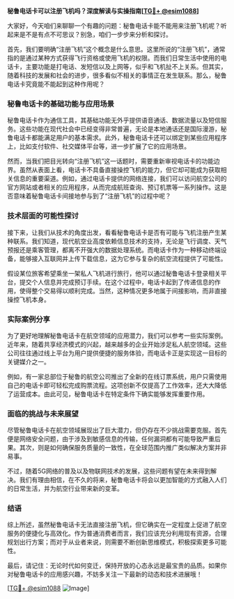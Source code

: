 **秘鲁电话卡可以注册飞机吗？深度解读与实操指南[[TG💪+ @esim1088](https://t.me/s/esim1088)]**

大家好，今天咱们来聊聊一个有趣的问题：秘鲁电话卡能不能用来注册飞机呢？听起来是不是有点不可思议？别急，咱们一步步来分析和探讨。

首先，我们要明确“注册飞机”这个概念是什么意思。这里所说的“注册飞机”，通常指的是通过某种方式获得飞行资格或使用飞机的权限。而我们日常生活中使用的电话卡，主要功能是打电话、发短信以及上网等，似乎和飞机扯不上关系。但其实，随着科技的发展和社会的进步，很多看似不相关的事情正在发生联系。那么，秘鲁电话卡究竟能不能起到这种作用呢？

### 秘鲁电话卡的基础功能与应用场景

秘鲁电话卡作为通信工具，其基础功能无外乎提供语音通话、数据流量以及短信服务。这些功能在现代社会中已经变得非常普遍，无论是本地通话还是国际漫游，秘鲁电话卡都能满足用户的基本需求。此外，秘鲁电话卡还可以绑定到某些应用程序上，比如支付软件、社交媒体平台等，进一步扩展了它的应用场景。

然而，当我们把目光转向“注册飞机”这一话题时，需要重新审视电话卡的功能边界。虽然从表面上看，电话卡不具备直接操控飞机的能力，但它却可能成为获取相关信息的重要渠道。例如，通过电话卡提供的网络连接，我们可以访问航空公司的官方网站或者相关的应用程序，从而完成航班查询、预订机票等一系列操作。这是否意味着秘鲁电话卡间接地参与到了“注册飞机”的过程中呢？

### 技术层面的可能性探讨

接下来，让我们从技术的角度出发，看看秘鲁电话卡是否有可能与飞机注册产生某种联系。我们知道，现代航空业高度依赖信息技术的支持，无论是飞行调度、天气预报还是乘客管理，都离不开强大的数据处理系统。而电话卡作为一种移动终端设备，能够接入互联网并上传下载信息，这为它参与复杂的航空流程提供了可能性。

假设某位旅客希望乘坐一架私人飞机进行旅行，他可以通过秘鲁电话卡登录相关平台，提交个人信息并完成预订手续。在这个过程中，电话卡起到了传递信息的作用，使得整个交易得以顺利完成。当然，这种情况更多地属于间接影响，而非直接操控飞机本身。

### 实际案例分享

为了更好地理解秘鲁电话卡在航空领域的应用潜力，我们可以参考一些实际案例。近年来，随着共享经济模式的兴起，越来越多的企业开始涉足私人航空领域。这些公司往往通过线上平台为用户提供便捷的服务体验，而电话卡正是实现这一目标的关键媒介之一。

例如，有一家总部位于秘鲁的航空公司推出了全新的在线订票系统，用户只需使用自己的电话卡即可轻松完成购票流程。这项创新不仅提高了工作效率，还大大降低了运营成本。由此可见，秘鲁电话卡在特定条件下确实能够发挥重要作用。

### 面临的挑战与未来展望

尽管秘鲁电话卡在航空领域展现出了巨大潜力，但仍存在不少挑战需要克服。首先便是网络安全问题，由于涉及到敏感信息的传输，任何漏洞都有可能导致严重后果。其次，则是如何确保服务质量的一致性，在全球范围内推广类似解决方案并非易事。

不过，随着5G网络的普及以及物联网技术的发展，这些问题有望在未来得到解决。我们有理由相信，在不久的将来，秘鲁电话卡将会以更加智能的方式融入人们的日常生活，并为航空行业带来新的变革。

### 结语

综上所述，虽然秘鲁电话卡无法直接注册飞机，但它确实在一定程度上促进了航空服务的便捷化与高效化。作为普通消费者而言，我们应该充分利用现有资源，合理规划出行方案；而对于从业者来说，则需要不断创新思维模式，积极探索更多可能性。

最后，请记住：无论时代如何变迁，保持开放的心态永远是最宝贵的品质。如果你对秘鲁电话卡的应用感兴趣，不妨多关注一下最新的动态和技术进展哦！

[[TG💪+ @esim1088](https://t.me/s/esim1088) ![Image](https://i.postimg.cc/4NQfJmqS/Snipaste-2025-05-13-00-14-12.png)]